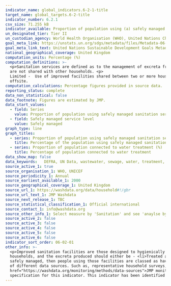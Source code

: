 ```yaml
---
indicator_name: global_indicators.6-2-1-title
target_name: global_targets.6-2-title
indicator_number: 6.2.1
csv_size: 71.255 kB
indicator_available: Proportion of population using (a) safely managed sanitation services
un_designated_tier: Tier II
un_custodian_agency: World Health Organisation (WHO), United Nations Children's Fund (UNICEFF)
goal_meta_link: https://unstats.un.org/sdgs/metadata/files/Metadata-06-02-01.pdf
goal_meta_link_text: United Nations Sustainable Development Goals Metadata (PDF 271 KB)
national_geographical_coverage: United Kingdom 
computation_units: Percentage (%)
computation_definitions: >-
  <p>Sanitation services are defined as to the management of excreta from the facilities used by individuals, through emptying and transport of excreta for treatment and eventual discharge or reuse.​​​​​​<p> The data uses 3 levels of treatment. <p>Basic  -  Use of improved facilities which
  are not shared with other households. <p>
  Limited -  Use of improved facilities shared between two or more households. <p>Safely managaed -Use of improved facilities that are not shared with other households and where excreta are safely disposed of in situ or removed and treated
  offsite.
computation_calculations: Percentage figures provided in source data.
reporting_status: complete
data_non_statistical: false
data_footnote: Figures are estimated by JMP.
data_start_values:
  - field: Series
    value: Proportion of population using safely managed sanitation services (%)
  - field: Safely managed service level
    value: Safely managed
graph_type: line
graph_titles:
  - series: Proportion of population using safely managed sanitation services (%)
    title: Percentage of the population using safely managed sanitation services
  - series: Proportion of population connected to water treatment (%)
    title: Percentage of population connected to water treatment
data_show_map: false
data_keywords:   DEFRA, UN Data, wastewater, sewage, water, treatment, environment
source_active_1: true
source_organisation_1: WHO, UNICEF
source_periodicity_1: Annual
source_earliest_available_1: 2000
source_geographical_coverage_1: United Kingdom 
source_url_1: https://washdata.org/data/household#!/gbr
source_url_text_1: JMP Washdata
source_next_release_1: TBC
source_statistical_classification_1: Official international
source_contact_1: info@washdata.org
source_other_info_1: Select measure by 'Sanitation' and see 'anaylse by service level', 'analyse by facility type' and 'analyse by safely managed criteria' for data.
source_active_2: false
source_active_3: false
source_active_4: false
source_active_5: false
source_active_6: false
indicator_sort_order: 06-02-01
other_info: >-
  <p>Improved sanitation facilities are those designed to hygienically separate excreta from human contact.</p><p> There are 3 main ways to meet the criteria for having a safely managed sanitation service. People should use improved sanitation facilities which are not shared with other
  households, and the excreta produced should either be - <li>Treated and disposed in situ<li>Stored temporarily and then emptied and treated off-site<li>transported through a sewer with wastewater and then treated off-site</li><p><p>If excreta from improved sanitation facilities are not
  safely managed, then people using those facilities are classed as having a basic sanitation service. People using improved facilities that are shared with other households are classified as having a basic sanitation service.<p>The data figures are estimated by JMP, drawing from a range
  of different data sources. Such as, representative household surveys, population and housing censuses, administrative data and service provider data. For further information on JMP data collection and methods for this indicator, please see <a
  href="https://washdata.org/monitoring/methods/data-sources">JMP monitoring</a>. At present, UK data does not account for homeless rough sleepers.<p>Select treatment connection for 'Proportion of population connected to water treatment (%)' series chart display.</p> Data follows the UN
  specification for this indicator. This indicator has been identified in collaboration with topic experts.
---
```

